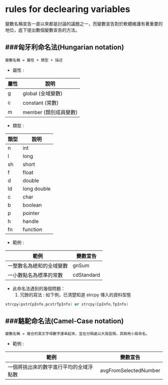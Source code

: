 # rules for declearing variables

變數名稱宣告一直以來都是討論的議題之一，而變數宣告對於軟體維護有著重要的地位，底下提出數個變數宣告的方法。

###匈牙利命名法(Hungarian notation)
---

```text
變數名稱 = 屬性 + 類型 + 描述
```

* 屬性 :

| 屬性 | 說明 |
| -- | -- |
| g | global (全域變數) |
| c | constant (常數) |
| m | member (類別成員變數) |

* 類型 : 

| 類型 | 說明 |
| -- | -- |
| n | int |
| l | long |
| sh | short |
| f | float |
| d | double |
| ld | long double |
| c | char |
| b | boolean |
| p | pointer |
| h | handle |
| fn | function |

* 範例 : 

| 範例 | 變數宣告 |
| -- | -- |
| 一整數名為總和的全域變數 | gnSum |
| 一小數點名為標準的常數 | cdStandard |

* 此命名法遇到的幾個問題：
  1. 冗餘的寫法 : 如下例，已清楚知道 strcpy 傳入的資料型態

```Cpp
strcpy(pstrCpInfo,pcstrTpInfo) or strcpy(CpInfo,TpInfo)
```

###駱駝命名法(Camel-Case notation)
---

```text
變數名稱 = 複合的英文字母數字連串起來，並在分隔處以大寫區隔，其餘用小寫命名。
```

* 範例 :

| 範例 | 變數宣告 |
| -- | -- |
| 一個將挑出來的數字進行平均的全域浮點數 | avgFromSelectedNumber |

